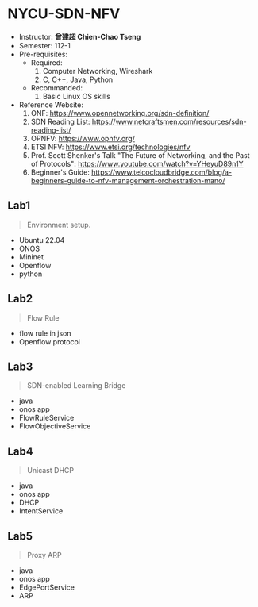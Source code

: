 # NYCU-SDN-NFV
- Instructor: **曾建超 Chien-Chao Tseng**
- Semester: 112-1
- Pre-requisites:
    - Required: 
        1.  Computer Networking, Wireshark
        2.  C, C++, Java, Python
    - Recommanded:
        1.  Basic Linux OS skills 
- Reference Website:
    1. ONF: https://www.opennetworking.org/sdn-definition/
    2. SDN Reading List: https://www.netcraftsmen.com/resources/sdn-reading-list/
    3. OPNFV: https://www.opnfv.org/
    4. ETSI NFV: https://www.etsi.org/technologies/nfv
    5. Prof. Scott Shenker's Talk "The Future of Networking, and the Past of Protocols": https://www.youtube.com/watch?v=YHeyuD89n1Y
    6. Beginner's Guide: https://www.telcocloudbridge.com/blog/a-beginners-guide-to-nfv-management-orchestration-mano/

## Lab1
> Environment setup.
- Ubuntu 22.04
- ONOS
- Mininet
- Openflow
- python

## Lab2
> Flow Rule
- flow rule in json
- Openflow protocol

## Lab3
> SDN-enabled Learning Bridge
- java
- onos app
- FlowRuleService
- FlowObjectiveService

## Lab4
> Unicast DHCP
- java
- onos app
- DHCP
- IntentService

## Lab5
> Proxy ARP
- java
- onos app
- EdgePortService
- ARP
